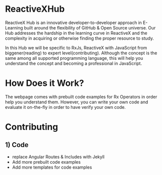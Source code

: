 # ReactiveXHub
ReactiveX Hub is an innovative developer-to-developer approach in E-Learning built around the flexibility of GitHub & Open Source universe.
Our Hub addresses the hardship in the learning curve in ReactiveX and the complexity in acquiring or otherwise finding the proper resource to study.



In this Hub we will be specific to RxJs, ReactiveX with JavaScript from biggener(reading) to expert level(contributing). 
Although the concept is the same among all supported programming language, this will help you understand the concept and becoming a professional in JavaScript.


# How Does it Work?
The webpage comes with prebuilt code examples for Rx Operators in order help you understand them. 
However, you can write your own code and evaluate it on-the-fly in order to have verify your own code.


# Contributing 

## 1) Code 
* replace Angular Routes & Includes with Jekyll 
* Add more prebuilt code examples
* Add more templates for code examples
